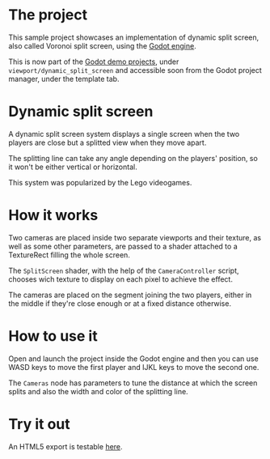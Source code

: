 # The project
This sample project showcases an implementation of dynamic split screen, also called Voronoi split screen, using the [Godot engine](https://godotengine.org).

This is now part of the [Godot demo projects](https://github.com/godotengine/godot-demo-projects), under `viewport/dynamic_split_screen` and accessible soon from the Godot project manager, under the template tab.

# Dynamic split screen
A dynamic split screen system displays a single screen when the two players are close but a splitted view when they move apart.

The splitting line can take any angle depending on the players' position, so it won't be either vertical or horizontal.

This system was popularized by the Lego videogames.

# How it works
Two cameras are placed inside two separate viewports and their texture, as well as some other parameters, are passed to a shader attached to a TextureRect filling the whole screen.

The `SplitScreen` shader, with the help of the `CameraController` script, chooses wich texture to display on each pixel to achieve the effect.

The cameras are placed on the segment joining the two players, either in the middle if they're close enough or at a fixed distance otherwise. 

# How to use it
Open and launch the project inside the Godot engine and then you can use WASD keys to move the first player and IJKL keys to move the second one.

The `Cameras` node has parameters to tune the distance at which the screen splits and also the width and color of the splitting line.

# Try it out
An HTML5 export is testable [here](https://benjaminnavarro.github.io/godot_dynamic_split_screen/index.html).
